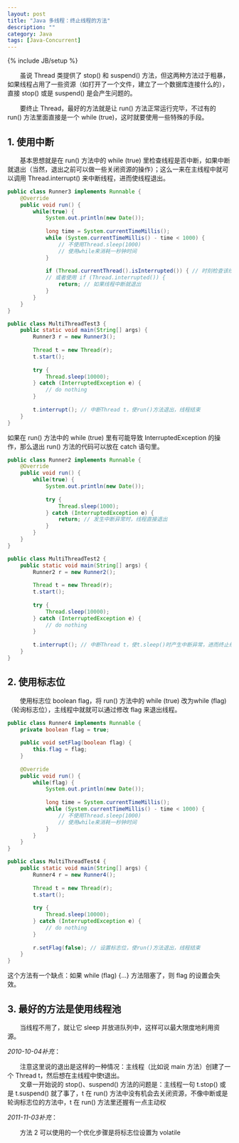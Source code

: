 ```yaml
---
layout: post
title: "Java 多线程：终止线程的方法"
description: ""
category: Java
tags: [Java-Concurrent]
---
```

{% include JB/setup %}

　　虽说 Thread 类提供了 stop() 和 suspend() 方法，但这两种方法过于粗暴，如果线程占用了一些资源（如打开了一个文件，建立了一个数据库连接什么的），直接 stop() 或是 suspend() 是会产生问题的。

　　要终止 Thread，最好的方法就是让 run() 方法正常运行完毕，不过有的 run() 方法里面直接是一个 while (true)，这时就要使用一些特殊的手段。

## 1. 使用中断

　　基本思想就是在 run() 方法中的 while (true) 里检查线程是否中断，如果中断就退出（当然，退出之前可以做一些关闭资源的操作）；这么一来在主线程中就可以调用 Thread.interrupt() 来中断线程，进而使线程退出。 

```java
public class Runner3 implements Runnable {     
	@Override    
	public void run() {     
		while(true) {     
			System.out.println(new Date());     
				 
			long time = System.currentTimeMillis();     
			while (System.currentTimeMillis() - time < 1000) {     
				// 不使用Thread.sleep(1000)     
				// 使用while来消耗一秒钟时间     
			}     
				 
			if (Thread.currentThread().isInterrupted()) { // 时刻检查该线程是否中断     
			// 或者使用 if (Thread.interrupted()) {     
				return; // 如果线程中断就退出     
			}     
		}     
	}     
}    
```

```java
public class MultiThreadTest3 {     
    public static void main(String[] args) {     
        Runner3 r = new Runner3();     
    
        Thread t = new Thread(r);     
        t.start();     
             
        try {     
            Thread.sleep(10000);     
        } catch (InterruptedException e) {     
            // do nothing     
        }     
             
        t.interrupt(); // 中断Thread t，使run()方法退出，线程结束     
    }     
}    
```

如果在 run() 方法中的 while (true) 里有可能导致 InterruptedException 的操作，那么退出 run() 方法的代码可以放在 catch 语句里。

```java
public class Runner2 implements Runnable {  
	@Override  
	public void run() {  
		while(true) {  
			System.out.println(new Date());  
			  
			try {  
				Thread.sleep(1000);  
			} catch (InterruptedException e) {  
				return; // 发生中断异常时，线程直接退出  
			}  
		}  
	}  
}   
```

```java
public class MultiThreadTest2 {     
	public static void main(String[] args) {     
		Runner2 r = new Runner2();     
	
		Thread t = new Thread(r);     
		t.start();     
			 
		try {     
			Thread.sleep(10000);     
		} catch (InterruptedException e) {     
			// do nothing     
		}     
			 
		t.interrupt(); // 中断Thread t，使t.sleep()时产生中断异常，进而终止线程     
	}     
}    
```

## 2. 使用标志位

　　使用标志位 boolean flag，将 run() 方法中的 while (true) 改为while (flag)（轮询标志位），主线程中就就可以通过修改 flag 来退出线程。

```java
public class Runner4 implements Runnable {  
	private boolean flag = true;  
	  
	public void setFlag(boolean flag) {  
		this.flag = flag;  
	}  
  
	@Override  
	public void run() {  
		while(flag) {  
			System.out.println(new Date());  
			  
			long time = System.currentTimeMillis();  
			while (System.currentTimeMillis() - time < 1000) {  
				// 不使用Thread.sleep(1000)  
				// 使用while来消耗一秒钟时间  
			}  
		}  
	}  
}  
```

```java
public class MultiThreadTest4 {  
	public static void main(String[] args) {  
		Runner4 r = new Runner4();  
  
		Thread t = new Thread(r);  
		t.start();  
		  
		try {  
			Thread.sleep(10000);  
		} catch (InterruptedException e) {  
			// do nothing  
		}  
		  
		r.setFlag(false); // 设置标志位，使run()方法退出，线程结束  
	}  
}  
```

这个方法有一个缺点：如果 while (flag) {...} 方法阻塞了，则 flag 的设置会失效。 

## 3. 最好的方法是使用线程池

　　当线程不用了，就让它 sleep 并放进队列中，这样可以最大限度地利用资源。

_2010-10-04补充_：

　　注意这里说的退出是这样的一种情况：主线程（比如说 main 方法）创建了一个 Thread t，然后想在主线程中使t退出。  
　　文章一开始说的 stop()、suspend() 方法的问题是：主线程一句 t.stop() 或是 t.suspend() 就了事了，t 在 run() 方法中没有机会去关闭资源，不像中断或是轮询标志位的方法中，t 在 run() 方法里还握有一点主动权

_2011-11-03补充_：

　　方法 2 可以使用的一个优化步骤是将标志位设置为 volatile